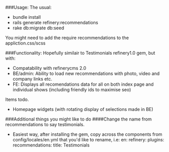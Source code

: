###Usage:
The usual:
* bundle install
* rails generate refinery:recommendations
* rake db:migrate db:seed

You might need to add the require recommendations to the appliction.css/scss 

###Functionality:
Hopefully similair to Testimonials refinery1.0 gem, but with:
* Compatability with refinerycms 2.0
* BE/admin: Ability to load new recommendations with photo, video and company links etc.
* FE: Displays all recomendations data for all on both index page and individual shows (including friendly ids to maximise seo)

Items todo.
* Homepage widgets (with rotating display of selections made in BE)

###Additional things you might like to do
####Change the name from recommendations to say testimonials.
* Easiest way, after installing the gem, copy across the components from config/locales/en.yml that you'd like to rename, i.e:
en:
  refinery:
    plugins:
      recommendations:
        title: Testimonials
